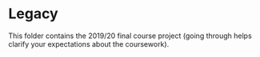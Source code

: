 # Legacy

This folder contains the 2019/20 final course project (going through helps
clarify your expectations about the coursework).
